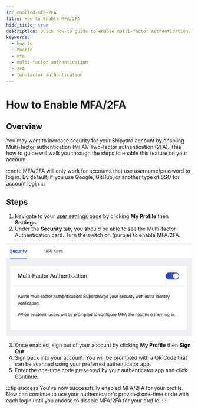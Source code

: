 ```yaml
---
id: enabled-mfa-2FA
title: How to Enable MFA/2FA
hide_title: true
description: Quick how-to guide to enable multi-factor authentication.
keywords:
  - how to
  - enable
  - mfa
  - multi-factor authentication
  - 2FA
  - two-factor authentication
---
```


# How to Enable MFA/2FA

## Overview

You may want to increase security for your Shipyard account by enabling Multi-factor authentication (MFA)/ Two-factor authentication (2FA). This how to guide will walk you through the steps to enable this feature on your account.

:::note
MFA/2FA will only work for accounts that use username/password to log in. By default, if you use Google, GitHub, or another type of SSO for account login
:::

## Steps

1. Navigate to your [user settings](https://app.shipyardapp.com/user/settings) page by clicking  **My Profile** then **Settings**.
2. Under the **Security** tab, you should be able to see the Multi-factor Authentication card. Turn the switch on (purple) to enable MFA/2FA.

![MFA Turned On](../.gitbook/assets/../../../.gitbook/assets/MFA_Enabled.png)

3. Once enabled, sign out of your account by clicking **My Profile** then **Sign Out**.
4. Sign back into your account. You will be prompted with a QR Code that can be scanned using your preferred authenticator app. 
5. Enter the one-time code presented by your authenticator app and click Continue.


:::tip success
You've now successfully enabled MFA/2FA for your profile. Now can continue to use your authenticator's provided one-time code with each login until you choose to disable MFA/2FA for your profile.
:::